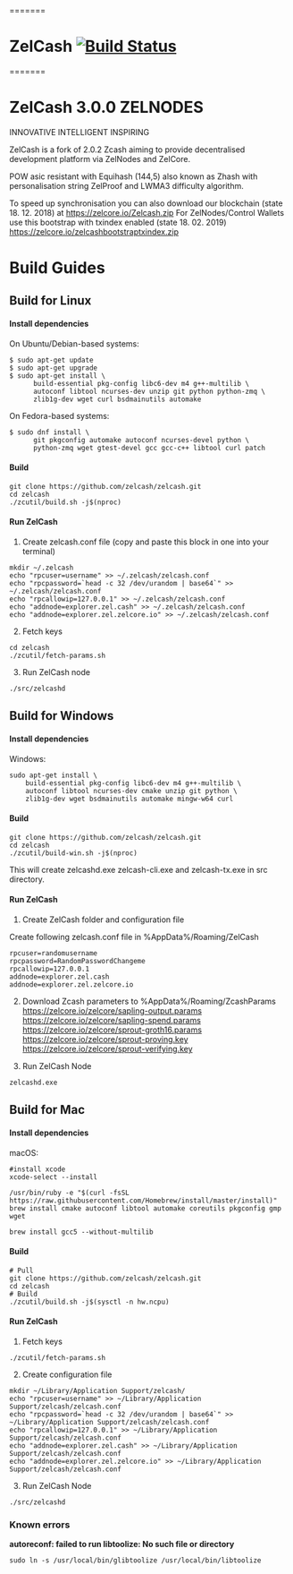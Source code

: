 =======
# ZelCash [![Build Status](https://travis-ci.com/zelcash/zelcash.svg?branch=master)](https://travis-ci.com/zelcash/zelcash)
=======
# ZelCash 3.0.0 ZELNODES
INNOVATIVE  INTELLIGENT  INSPIRING

ZelCash is a fork of 2.0.2 Zcash aiming to provide decentralised development platform via ZelNodes and ZelCore.

POW asic resistant with Equihash (144,5) also known as Zhash with personalisation string ZelProof and LWMA3 difficulty algorithm.

To speed up synchronisation you can also download our blockchain (state 18. 12. 2018) at https://zelcore.io/Zelcash.zip 
For ZelNodes/Control Wallets use this bootstrap with txindex enabled (state 18. 02. 2019) https://zelcore.io/zelcashbootstraptxindex.zip

# Build Guides
## Build for Linux
#### Install dependencies

On Ubuntu/Debian-based systems:

```
$ sudo apt-get update
$ sudo apt-get upgrade
$ sudo apt-get install \
      build-essential pkg-config libc6-dev m4 g++-multilib \
      autoconf libtool ncurses-dev unzip git python python-zmq \
      zlib1g-dev wget curl bsdmainutils automake 
```

On Fedora-based systems:

```
$ sudo dnf install \
      git pkgconfig automake autoconf ncurses-devel python \
      python-zmq wget gtest-devel gcc gcc-c++ libtool curl patch
```

#### Build
```
git clone https://github.com/zelcash/zelcash.git
cd zelcash
./zcutil/build.sh -j$(nproc)
```

#### Run ZelCash 
1. Create zelcash.conf file (copy and paste this block in one into your terminal)
```
mkdir ~/.zelcash
echo "rpcuser=username" >> ~/.zelcash/zelcash.conf
echo "rpcpassword=`head -c 32 /dev/urandom | base64`" >> ~/.zelcash/zelcash.conf
echo "rpcallowip=127.0.0.1" >> ~/.zelcash/zelcash.conf
echo "addnode=explorer.zel.cash" >> ~/.zelcash/zelcash.conf
echo "addnode=explorer.zel.zelcore.io" >> ~/.zelcash/zelcash.conf

```
2. Fetch keys
```
cd zelcash
./zcutil/fetch-params.sh
```

3. Run ZelCash node
```
./src/zelcashd
```


## Build for Windows
#### Install dependencies

Windows:

```
sudo apt-get install \
    build-essential pkg-config libc6-dev m4 g++-multilib \
    autoconf libtool ncurses-dev cmake unzip git python \
    zlib1g-dev wget bsdmainutils automake mingw-w64 curl
```

#### Build
```
git clone https://github.com/zelcash/zelcash.git
cd zelcash
./zcutil/build-win.sh -j$(nproc)
```
This will create zelcashd.exe zelcash-cli.exe and zelcash-tx.exe in src directory. 
#### Run ZelCash
1. Create ZelCash folder and configuration file

Create following zelcash.conf file in %AppData%/Roaming/ZelCash 
```
rpcuser=randomusername
rpcpassword=RandomPasswordChangeme
rpcallowip=127.0.0.1
addnode=explorer.zel.cash
addnode=explorer.zel.zelcore.io
```

2. Download Zcash parameters to  %AppData%/Roaming/ZcashParams
https://zelcore.io/zelcore/sapling-output.params \
https://zelcore.io/zelcore/sapling-spend.params \
https://zelcore.io/zelcore/sprout-groth16.params \
https://zelcore.io/zelcore/sprout-proving.key \
https://zelcore.io/zelcore/sprout-verifying.key

3. Run ZelCash Node
```
zelcashd.exe
```

## Build for Mac
#### Install dependencies

macOS:

```{r, engine='bash'}
#install xcode
xcode-select --install

/usr/bin/ruby -e "$(curl -fsSL https://raw.githubusercontent.com/Homebrew/install/master/install)"
brew install cmake autoconf libtool automake coreutils pkgconfig gmp wget

brew install gcc5 --without-multilib
```
#### Build

```{r, engine='bash'}
# Pull
git clone https://github.com/zelcash/zelcash.git
cd zelcash
# Build
./zcutil/build.sh -j$(sysctl -n hw.ncpu)
```
#### Run ZelCash
1. Fetch keys
```{r, engine='bash'}
./zcutil/fetch-params.sh
```

2. Create configuration file
```{r, engine='bash'}
mkdir ~/Library/Application Support/zelcash/
echo "rpcuser=username" >> ~/Library/Application Support/zelcash/zelcash.conf
echo "rpcpassword=`head -c 32 /dev/urandom | base64`" >> ~/Library/Application Support/zelcash/zelcash.conf
echo "rpcallowip=127.0.0.1" >> ~/Library/Application Support/zelcash/zelcash.conf
echo "addnode=explorer.zel.cash" >> ~/Library/Application Support/zelcash/zelcash.conf
echo "addnode=explorer.zel.zelcore.io" >> ~/Library/Application Support/zelcash/zelcash.conf

```

3. Run ZelCash Node
```{r, engine='bash'}
./src/zelcashd
```

### Known errors
**autoreconf: failed to run libtoolize: No such file or directory**
```{r, engine='bash'}
sudo ln -s /usr/local/bin/glibtoolize /usr/local/bin/libtoolize
```
